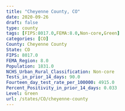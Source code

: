 ```yaml
---
title: "Cheyenne County, CO"
date: 2020-09-26
draft: false
type: county
tags: [FIPS:8017.0,FEMA:8.0,Non-core,Green]
categories: [CO]
County: Cheyenne County
State: CO
FIPS: 8017.0
FEMA_Region: 8.0
Population: 1831.0
NCHS_Urban_Rural_Classification: Non-core
Tests_in_prior_14_days: 90.0
Fourteen_day_test_rate_per_100000: 4915.0
Percent_Positivity_in_prior_14_days: 0.033
Level: Green
url: /states/CO/cheyenne-county
---
```



